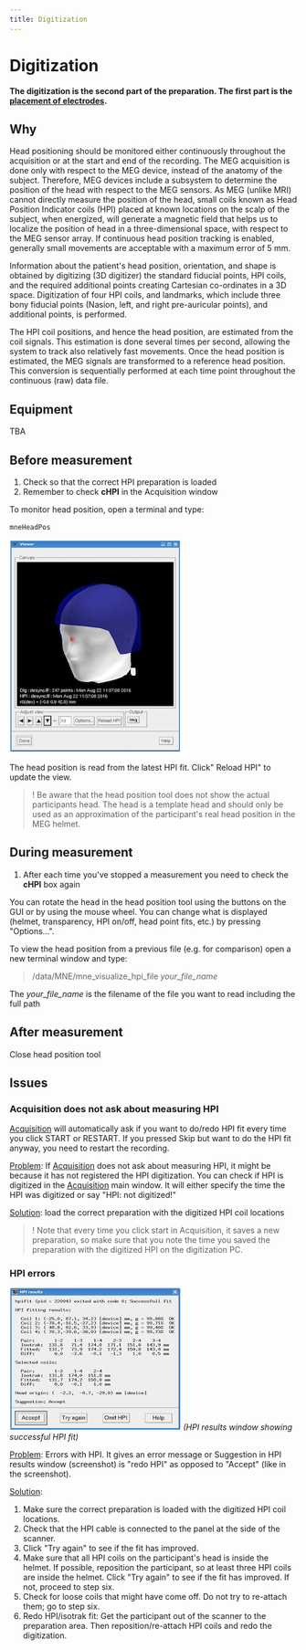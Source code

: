 ```yaml
---
title: Digitization
---
```


# Digitization

**The digitization is the second part of the preparation. The first part is the [placement of electrodes](01_Electrodes-standard-setup.md).**

## Why

Head positioning should be monitored either continuously throughout the acquisition or at the start and end of the recording. The MEG acquisition is done only with respect to the MEG device, instead of the anatomy of the subject. Therefore, MEG devices include a subsystem to determine the position of the head with respect to the MEG sensors. As MEG (unlike MRI) cannot directly measure the position of the head, small coils known as Head Position Indicator coils (HPI) placed at known locations on the scalp of the subject, when energized, will generate a magnetic field that helps us to localize the position of head in a three-dimensional space, with respect to the MEG sensor array. If continuous head position tracking is enabled, generally small movements are acceptable with a maximum error of 5 mm.

Information about the patient's head position, orientation, and shape is obtained by digitizing (3D digitizer) the standard fiducial points, HPI coils, and the required additional points creating Cartesian co-ordinates in a 3D space. Digitization of four HPI coils, and landmarks, which include three bony fiducial points (Nasion, left, and right pre-auricular points), and additional points, is performed.

The HPI coil positions, and hence the head position, are estimated from the coil signals. This estimation is done several times per second, allowing the system to track also relatively fast movements. Once the head position is estimated, the MEG signals are transformed to a reference head position. This conversion is sequentially performed at each time point throughout the continuous (raw) data file.

## Equipment

TBA

## Before measurement
1. Check so that the correct HPI preparation is loaded
2. Remember to check  **cHPI**  in the Acquisition window

To monitor head position, open a terminal and type: 
```bash
mneHeadPos
```

![HPI tool](/resources/wiki_images/hpi-tool_small.jpg)

The head position is read from the latest HPI fit. Click" Reload HPI" to update the view.

> ! Be aware that the head position tool does not show the actual participants head. The head is a template head and should only be used as an approximation of the participant's real head position in the MEG helmet.

## During measurement

1. After each time you've stopped a measurement you need to check the  **cHPI** box again

You can rotate the head in the head position tool using the buttons on the GUI or by using the mouse wheel. You can change what is displayed (helmet, transparency, HPI on/off, head point fits, etc.) by pressing "Options...".

To view the head position from a previous file (e.g. for comparison) open a new terminal window and type:

> /data/MNE/mne_visualize_hpi_file *your_file_name*

The *your_file_name* is the filename of the file you want to read including the full path

## After measurement
Close head position tool


## Issues
### Acquisition does not ask about measuring HPI
[Acquisition](../squid-acquisition/02_Acquisition.md) will automatically ask if you want to do/redo HPI fit every time you click START or RESTART. If you pressed Skip but want to do the HPI fit anyway, you need to restart the recording.

<u>Problem</u>: If [Acquisition](../squid-acquisition/02_Acquisition.md) does not ask about measuring HPI, it might be because it has not registered the HPI digitization. You can check if HPI is digitized in the [Acquisition](../squid-acquisition/02_Acquisition.md) main window. It will either specify the time the HPI was digitized or say "HPI: not digitized!"

<u>Solution</u>: load the correct preparation with the digitized HPI coil locations

> ! Note that every time you click start in Acquisition, it saves a new preparation, so make sure that you note the time you saved the preparation with the digitized HPI on the digitization PC.

### HPI errors

![HPI results](/resources/wiki_images/hpi-results_small.jpg)
_(HPI results window showing successful HPI fit)_

<u>Problem</u>: Errors with HPI. It gives an error message or Suggestion in HPI results window (screenshot) is "redo HPI" as opposed to "Accept" (like in the screenshot).

<u>Solution</u>:
1. Make sure the correct preparation is loaded with the digitized HPI coil locations.
2. Check that the HPI cable is connected to the panel at the side of the scanner.
3. Click "Try again" to see if the fit has improved.
4. Make sure that all HPI coils on the participant's head is inside the helmet. If possible, reposition the participant, so at least three HPI coils are inside the helmet. Click "Try again" to see if the fit has improved. If not, proceed to step six.
5. Check for loose coils that might have come off. Do not try to re-attach them; go to step six.
6. Redo HPI/isotrak fit: Get the participant out of the scanner to the preparation area. Then reposition/re-attach HPI coils and redo the digitization.